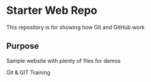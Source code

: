 # Starter Web Repo

This repository is for showing how Git and GitHub work

## Purpose

Sample website with plenty of files for demos

Git & GIT Training

